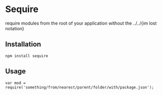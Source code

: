 # Sequire

require modules from the root of your application without the ../../{im lost notation}

## Installation

```
npm install sequire
```

## Usage

```
var mod = require('something/from/nearest/parent/folder/with/package.json');
```
